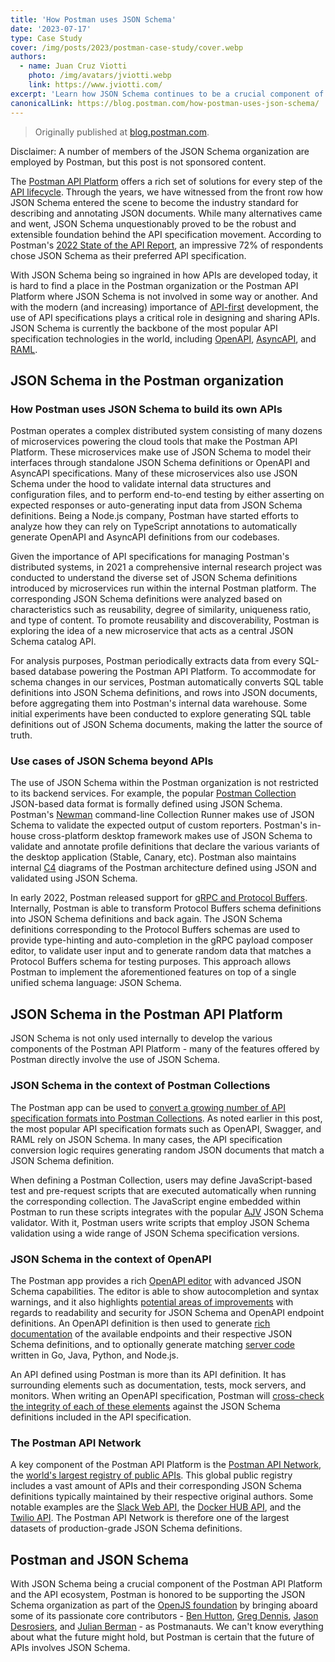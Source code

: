 ```yaml
---
title: 'How Postman uses JSON Schema'
date: '2023-07-17'
type: Case Study
cover: /img/posts/2023/postman-case-study/cover.webp
authors:
  - name: Juan Cruz Viotti
    photo: /img/avatars/jviotti.webp
    link: https://www.jviotti.com/
excerpt: 'Learn how JSON Schema continues to be a crucial component of the Postman API Platform and the API ecosystem.'
canonicalLink: https://blog.postman.com/how-postman-uses-json-schema/
---
```


> Originally published at [blog.postman.com](https://blog.postman.com/how-postman-uses-json-schema).

<div className="border-2 py-3 px-3 border-blue-400 bg-blue-100 text-blue-700">
Disclaimer: A number of members of the JSON Schema organization are employed by Postman, but this post is not sponsored content.
</div>

The [Postman API Platform](https://blog.postman.com/announcing-postman-v10/) offers a rich set of solutions for every step of the [API lifecycle](https://www.postman.com/api-platform/api-lifecycle/). Through the years, we have witnessed from the front row how JSON Schema entered the scene to become the industry standard for describing and annotating JSON documents. While many alternatives came and went, JSON Schema unquestionably proved to be the robust and extensible foundation behind the API specification movement. According to Postman's [2022 State of the API Report](https://www.postman.com/state-of-api/api-technologies/#api-technologies), an impressive 72% of respondents chose JSON Schema as their preferred API specification.

With JSON Schema being so ingrained in how APIs are developed today, it is hard to find a place in the Postman organization or the Postman API Platform where JSON Schema is not involved in some way or another. And with the modern (and increasing) importance of [API-first](https://www.postman.com/use-cases/api-first-development/) development, the use of API specifications plays a critical role in designing and sharing APIs. JSON Schema is currently the backbone of the most popular API specification technologies in the world, including [OpenAPI](https://www.openapis.org/), [AsyncAPI](https://www.asyncapi.com/), and [RAML](https://raml.org/).

## JSON Schema in the Postman organization

### How Postman uses JSON Schema to build its own APIs

Postman operates a complex distributed system consisting of many dozens of microservices powering the cloud tools that make the Postman API Platform. These microservices make use of JSON Schema to model their interfaces through standalone JSON Schema definitions or OpenAPI and AsyncAPI specifications. Many of these microservices also use JSON Schema under the hood to validate internal data structures and configuration files, and to perform end-to-end testing by either asserting on expected responses or auto-generating input data from JSON Schema definitions. Being a Node.js company, Postman have started efforts to analyze how they can rely on TypeScript annotations to automatically generate OpenAPI and AsyncAPI definitions from our codebases.

Given the importance of API specifications for managing Postman's distributed systems, in 2021 a comprehensive internal research project was conducted to understand the diverse set of JSON Schema definitions introduced by microservices run within the internal Postman platform. The corresponding JSON Schema definitions were analyzed based on characteristics such as reusability, degree of similarity, uniqueness ratio, and type of content. To promote reusability and discoverability, Postman is exploring the idea of a new microservice that acts as a central JSON Schema catalog API.

For analysis purposes, Postman periodically extracts data from every SQL-based database powering the Postman API Platform. To accommodate for schema changes in our services, Postman automatically converts SQL table definitions into JSON Schema definitions, and rows into JSON documents, before aggregating them into Postman's internal data warehouse. Some initial experiments have been conducted to explore generating SQL table definitions out of JSON Schema documents, making the latter the source of truth.

### Use cases of JSON Schema beyond APIs

The use of JSON Schema within the Postman organization is not restricted to its backend services. For example, the popular [Postman Collection](https://www.postman.com/collection/) JSON-based data format is formally defined using JSON Schema. Postman's [Newman](https://learning.postman.com/docs/collections/using-newman-cli/command-line-integration-with-newman/) command-line Collection Runner makes use of JSON Schema to validate the expected output of custom reporters. Postman's in-house cross-platform desktop framework makes use of JSON Schema to validate and annotate profile definitions that declare the various variants of the desktop application (Stable, Canary, etc). Postman also maintains internal [C4](https://c4model.com/) diagrams of the Postman architecture defined using JSON and validated using JSON Schema.

In early 2022, Postman released support for [gRPC and Protocol Buffers](https://blog.postman.com/postman-now-supports-grpc/). Internally, Postman is able to transform Protocol Buffers schema definitions into JSON Schema definitions and back again. The JSON Schema definitions corresponding to the Protocol Buffers schemas are used to provide type-hinting and auto-completion in the gRPC payload composer editor, to validate user input and to generate random data that matches a Protocol Buffers schema for testing purposes. This approach allows Postman to implement the aforementioned features on top of a single unified schema language: JSON Schema.

## JSON Schema in the Postman API Platform

JSON Schema is not only used internally to develop the various components of the Postman API Platform - many of the features offered by Postman directly involve the use of JSON Schema.

### JSON Schema in the context of Postman Collections

The Postman app can be used to [convert a growing number of API specification formats into Postman Collections](https://learning.postman.com/docs/developer/collection-conversion/). As noted earlier in this post, the most popular API specification formats such as OpenAPI, Swagger, and RAML rely on JSON Schema. In many cases, the API specification conversion logic requires generating random JSON documents that match a JSON Schema definition.

When defining a Postman Collection, users may define JavaScript-based test and pre-request scripts that are executed automatically when running the corresponding collection. The JavaScript engine embedded within Postman to run these scripts integrates with the popular [AJV](https://ajv.js.org/) JSON Schema validator. With it, Postman users write scripts that employ JSON Schema validation using a wide range of JSON Schema specification versions.

### JSON Schema in the context of OpenAPI

The Postman app provides a rich [OpenAPI editor](https://learning.postman.com/docs/designing-and-developing-your-api/defining-an-api/) with advanced JSON Schema capabilities. The editor is able to show autocompletion and syntax warnings, and it also highlights [potential areas of improvements](https://learning.postman.com/docs/api-governance/api-definition/api-definition-warnings/) with regards to readability and security for JSON Schema and OpenAPI endpoint definitions. An OpenAPI definition is then used to generate [rich documentation](https://learning.postman.com/docs/publishing-your-api/documenting-your-api/) of the available endpoints and their respective JSON Schema definitions, and to optionally generate matching [server code](https://learning.postman.com/docs/designing-and-developing-your-api/generating-server-code/) written in Go, Java, Python, and Node.js.

An API defined using Postman is more than its API definition. It has surrounding elements such as documentation, tests, mock servers, and monitors. When writing an OpenAPI specification, Postman will [cross-check the integrity of each of these elements](https://learning.postman.com/docs/designing-and-developing-your-api/validating-elements-against-schema/) against the JSON Schema definitions included in the API specification.

### The Postman API Network

A key component of the Postman API Platform is the [Postman API Network](https://www.postman.com/api-network/), the [world's largest registry of public APIs](https://blog.postman.com/postman-public-api-network-is-now-the-worlds-largest-public-api-hub/). This global public registry includes a vast amount of APIs and their corresponding JSON Schema definitions typically maintained by their respective original authors. Some notable examples are the [Slack Web API](https://www.postman.com/slackhq/workspace/slack-api/collection/13509546-993e3b18-d277-4189-8ce5-af45df38e336), the [Docker HUB API](https://www.postman.com/dockerdev/workspace/docker-hub/collection/17990590-9574e087-2a50-4ecf-88b3-55f12a29d99e), and the [Twilio API](https://www.postman.com/twilio/workspace/twilio-api/overview). The Postman API Network is therefore one of the largest datasets of production-grade JSON Schema definitions.

## Postman and JSON Schema

With JSON Schema being a crucial component of the Postman API Platform and the API ecosystem, Postman is honored to be supporting the JSON Schema organization as part of the [OpenJS foundation](https://json-schema.org/blog/posts/json-schema-joins-the-openjsf) by bringing aboard some of its passionate core contributors - [Ben Hutton](https://blog.postman.com/ben-hutton-joins-postman-to-lead-json-schema-strategy/), [Greg Dennis](https://json-schema.org/blog/posts/and-then-there-were-three), [Jason Desrosiers](https://json-schema.org/blog/posts/joining-postman), and [Julian Berman](https://json-schema.org/blog/posts/hello-world-hello-postman) - as Postmanauts. We can't know everything about what the future might hold, but Postman is certain that the future of APIs involves JSON Schema.
